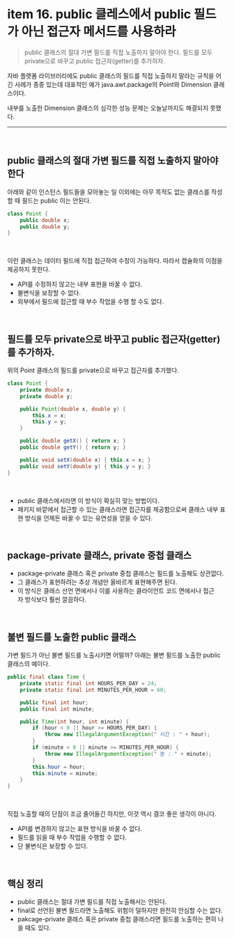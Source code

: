 
# item 16. public 클레스에서 public 필드가 아닌 접근자 메서드를 사용하라

> public 클래스의 절대 가변 필드를 직접 노출하지 말아야 한다. 필드를 모두 private으로 바꾸고 public 접근자(getter)를 추가하자. 

자바 플랫폼 라이브러리에도 public 클래스의 필드를 직접 노출하지 말라는 규칙을 어긴 사례가 종종 있는데 대표적인 예가 java.awt.package의 Point와 Dimension 클래스이다.

내부를 노출한 Dimension 클래스의 심각한 성능 문제는 오늘날까지도 해결되지 못했다.

---

</br>

## public 클래스의 절대 가변 필드를 직접 노출하지 말아야 한다

아래와 같이 인스턴스 필드들을 모아놓는 일 이외에는 아무 목적도 없는 클래스를 작성할 때 필드는 public 이는 안된다.

```java
class Point {
    public double x;
    public double y;
}
```

</br>

이런 클래스는 데이터 필드에 직접 접근하여 수정이 가능하다. 따라서 캡슐화의 이점을 제공하지 못한다.

-   API를 수정하지 않고는 내부 표현을 바꿀 수 없다.
-   불변식을 보장할 수 없다.
-   외부에서 필드에 접근할 때 부수 작업을 수행 할 수도 없다.

</br>

## 필드를 모두 private으로 바꾸고 public 접근자(getter)를 추가하자. 

위의 Point 클래스의 필드를 private으로 바꾸고 접근자를 추가했다.

```java
class Point {
    private double x;
    private double y;

    public Point(double x, double y) {
        this.x = x;
        this.y = y;
    }

    public double getX() { return x; }
    public double getY() { return y; }

    public void setX(double x) { this.x = x; }
    public void setY(double y) { this.y = y; }
}
```
</br>


-   public 클래스에서라면 이 방식이 확실히 맞는 방법이다.
-   패키지 바깥에서 접근할 수 있는 클래스라면 접근자를 제공함으로써 클래스 내부 표현 방식을 언제든 바꿀 수 있는 유연성을 얻을 수 있다.

</br>


## package-private 클래스, private 중첩 클래스

-   package-private 클래스 혹은 private 중첩 클래스는 필드를 노출해도 상관없다.
-   그 클래스가 표현하려는 추상 개념만 올바르게 표현해주면 된다.
-   이 방식은 클래스 선언 면에서나 이를 사용하는 클라이언트 코드 면에서나 접근자 방식보다 훨씬 깔끔하다.

</br>


## 불변 필드를 노출한 public 클래스

가변 필드가 아닌 불변 필드를 노출시키면 어떨까? 아래는 불변 필드를 노출한 public 클래스의 예이다.

```java
public final class Time {
    private static final int HOURS_PER_DAY = 24;
    private static final int MINUTES_PER_HOUR = 60;

    public final int hour;
    public final int minute;

    public Time(int hour, int minute) {
        if (hour < 0 || hour >= HOURS_PER_DAY) {
            throw new IllegalArgumentException(" 시간 : " + hour);
        }
        if (minute < 0 || minute >= MINUTES_PER_HOUR) {
            throw new IllegalArgumentException(" 분 : " + minute);
        }
        this.hour = hour;
        this.minute = minute;
    }
}
```
</br>

직접 노출할 때의 단점이 조금 줄어들긴 하지만, 이것 역시 결코 좋은 생각이 아니다.

-   API를 변경하지 않고는 표현 방식을 바꿀 수 없다.
-   필드를 읽을 때 부수 작업을 수행할 수 없다.
-   단 불변식은 보장할 수 있다.

</br>


## 핵심 정리

-   public 클래스는 절대 가변 필드를 직접 노출해서는 안된다.
-   final로 선언된 불변 필드라면 노출해도 위험이 덜하지만 완전히 안심할 수는 없다.
-   pakcage-private 클래스 혹은 private 중첩 클래스라면 필드를 노출하는 편히 나을 때도 있다.